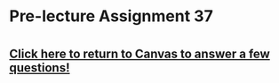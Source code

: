 # Pre-lecture Assignment 37

# 



## [Click here to return to Canvas to answer a few questions!](https://psu.instructure.com/courses/1881362/quizzes/3340353)




